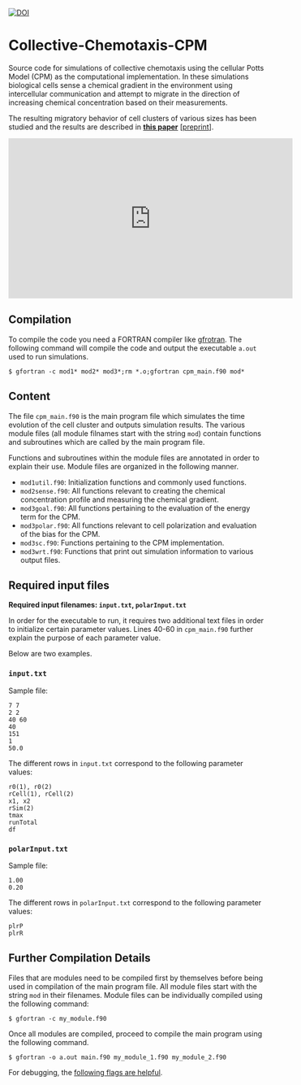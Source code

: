 [![DOI](https://zenodo.org/badge/DOI/10.5281/zenodo.54980.svg)](https://doi.org/10.5281/zenodo.54980)

# Collective-Chemotaxis-CPM

Source code for simulations of collective chemotaxis using the cellular Potts Model (CPM) as the computational implementation. In these simulations biological cells sense a chemical gradient in the environment using intercellular communication and attempt to migrate in the direction of increasing chemical concentration based on their measurements.

The resulting migratory behavior of cell clusters of various sizes has been studied and the results are described in [**this paper**](http://www.cell.com/biophysj/abstract/S0006-3495(16)30523-9) [[preprint](http://arxiv.org/abs/1605.00712)].

<iframe width="560" height="315" src="https://www.youtube.com/embed/pqYDWho2HR0?rel=0" frameborder="0" allowfullscreen></iframe>

## Compilation

To compile the code you need a FORTRAN compiler like [gfrotran](https://gcc.gnu.org/fortran/). The following command will compile the code and output the executable `a.out` used to run simulations.

`$ gfortran -c mod1* mod2* mod3*;rm *.o;gfortran cpm_main.f90 mod*`

## Content

The file `cpm_main.f90` is the main program file which simulates the time evolution of the cell cluster and outputs simulation results. The various module files (all module filnames start with the string `mod`) contain functions and subroutines which are called by the main program file.

Functions and subroutines within the module files are annotated in order to explain their use. Module files are organized in the following manner.
- `mod1util.f90`: Initialization functions and commonly used functions.
- `mod2sense.f90`: All functions relevant to creating the chemical concentration profile and measuring the chemical gradient.
- `mod3goal.f90`: All functions pertaining to the evaluation of the energy term for the CPM.
- `mod3polar.f90`: All functions relevant to cell polarization and evaluation of the bias for the CPM.
- `mod3sc.f90`: Functions pertaining to the CPM implementation.
- `mod3wrt.f90`: Functions that print out simulation information to various output files.

## Required input files

**Required input filenames: `input.txt`, `polarInput.txt`**

In order for the executable to run, it requires two additional text files in order to initialize certain parameter values. Lines 40-60 in `cpm_main.f90` further explain the purpose of each parameter value.

Below are two examples.

### `input.txt`

Sample file:
```
7 7
2 2
40 60
40
151
1
50.0
```

The different rows in `input.txt` correspond to the following parameter values:
```
r0(1), r0(2)
rCell(1), rCell(2)
x1, x2
rSim(2)
tmax
runTotal
df
```

### `polarInput.txt`

Sample file:
```
1.00
0.20
```

The different rows in `polarInput.txt` correspond to the following parameter values:
```
plrP
plrR
```

## Further Compilation Details

Files that are modules need to be compiled first by themselves before being used in compilation of the main program file. All module files start with the string `mod` in their filenames.
Module files can be individually compiled using the following command:

`$ gfortran -c my_module.f90`

Once all modules are compiled, proceed to compile the main program using the following command.

`$ gfortran -o a.out main.f90 my_module_1.f90 my_module_2.f90 `

For debugging, the [following flags are helpful](http://stackoverflow.com/questions/3676322/what-flags-do-you-set-for-your-gfortran-debugger-compiler-to-catch-faulty-code).
